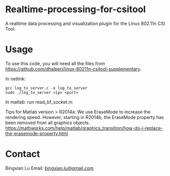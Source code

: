 # Realtime-processing-for-csitool
A realtime data processing and visualization plugin for the Linux 802.11n CSI Tool.

# Usage
To use this code, you will need all the files from https://github.com/dhalperi/linux-80211n-csitool-supplementary.

In netlink:
~~~
gcc log_to_server.c -o log_to_server
sudo ./log_to_server <ip> <port>
~~~

In matlab:
run read_bf_socket.m

Tips for Matlab version > R2014a: 
We use EraseMode to increase the rendering speed. However, starting in R2014b, the EraseMode property has been removed from all graphics objects. https://mathworks.com/help/matlab/graphics_transition/how-do-i-replace-the-erasemode-property.html

# Contact
Bingxian Lu 
Email: bingxian.lu@gmail.com
